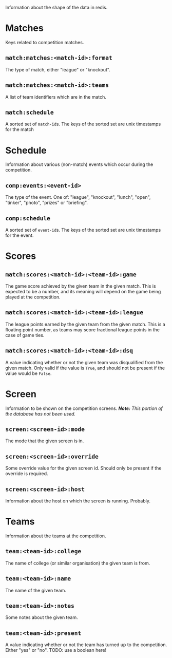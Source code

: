 
Information about the shape of the data in redis.


# Matches

Keys related to competition matches.

## `match:matches:<match-id>:format`
The type of match, either "league" or "knockout".

## `match:matches:<match-id>:teams`
A list of team identifiers which are in the match.

## `match:schedule`
A sorted set of `match-id`s.
The keys of the sorted set are unix timestamps for the match


# Schedule

Information about various (non-match) events which occur during the competition.

## `comp:events:<event-id>`
The type of the event. One of: "league", "knockout", "lunch", "open",
 "tinker", "photo", "prizes" or "briefing".

## `comp:schedule`
A sorted set of `event-id`s.
The keys of the sorted set are unix timestamps for the event.


# Scores

## `match:scores:<match-id>:<team-id>:game`
The game score achieved by the given team in the given match.
This is expected to be a number, and its meaning will depend on the game
being played at the competition.

## `match:scores:<match-id>:<team-id>:league`
The league points earned by the given team from the given match.
This is a floating point number, as teams may score fractional league points
in the case of game ties.

## `match:scores:<match-id>:<team-id>:dsq`
A value indicating whether or not the given team was disqualified from
the given match.
Only valid if the value is `True`, and should not be present if the value
would be `False`.


# Screen

Information to be shown on the competition screens.
_**Note:** This portion of the database has not been used._

## `screen:<screen-id>:mode`
The mode that the given screen is in.

## `screen:<screen-id>:override`
Some override value for the given screen id.
Should only be present if the override is required.

## `screen:<screen-id>:host`
Information about the host on which the screen is running.
Probably.


# Teams

Information about the teams at the competition.

## `team:<team-id>:college`
The name of college (or similar organisation) the given team is from.

## `team:<team-id>:name`
The name of the given team.

## `team:<team-id>:notes`
Some notes about the given team.

## `team:<team-id>:present`
A value indicating whether or not the team has turned up to the competition.
Either "yes" or "no". TODO: use a boolean here!
